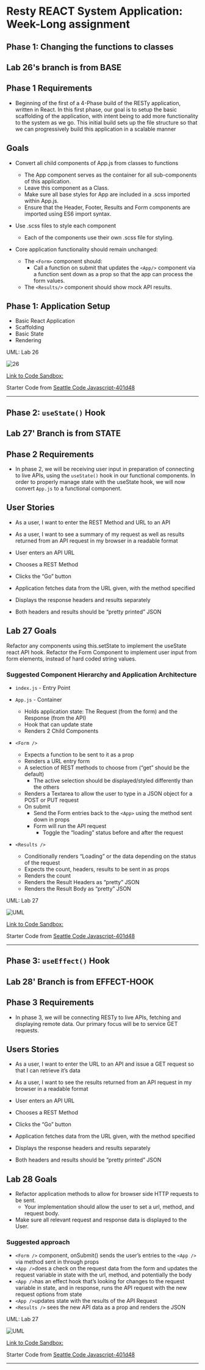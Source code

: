 # Resty REACT System Application: Week-Long assignment

## Phase 1: Changing the functions to classes

## Lab 26's branch is from BASE

## Phase 1 Requirements

- Beginning of the first of a 4-Phase build of the RESTy application, written in React. In this first phase, our goal is to setup the basic scaffolding of the application, with intent being to add more functionality to the system as we go. This initial build sets up the file structure so that we can progressively build this application in a scalable manner

## Goals

- Convert all child components of App.js from classes to functions
  - The App component serves as the container for all sub-components of this application.
  - Leave this component as a Class.
  - Make sure all base styles for App are included in a .scss imported within App.js.
  - Ensure that the Header, Footer, Results and Form components are imported using ES6 import syntax.

- Use .scss files to style each component
  - Each of the components use their own .scss file for styling.

- Core application functionality should remain unchanged:
  - The `<Form>` component should:
    - Call a function on submit that updates the `<App/>` component via a function sent down as a prop so that the app can process the form values.
  - The `<Results/>` component should show mock API results.

## Phase 1: Application Setup

- Basic React Application
- Scaffolding
- Basic State
- Rendering

UML: Lab 26

![26](public/assets/UML%20Rough%20Draft%20Lab%2026.png)

[Link to Code Sandbox:](https://singular-duckanoo-e22a19.netlify.app/)

Starter Code from [Seattle Code Javascript-401d48](https://github.com/codefellows/seattle-code-javascript-401d48/tree/main/class-26/lab/starter-code)

------------------------------------------------------------------------------------------------------------------------------------------------------------------------------------------------------------------

## Phase 2: `useState()` Hook

## Lab 27' Branch is from STATE

## Phase 2 Requirements

- In phase 2, we will be receiving user input in preparation of connecting to live APIs, using the `useState()` hook in our functional components. In order to properly manage state with the useState hook, we will now convert `App.js` to a functional component.

## User Stories

- As a user, I want to enter the REST Method and URL to an API
- As a user, I want to see a summary of my request as well as results returned from an API request in my browser in a readable format

- User enters an API URL
- Chooses a REST Method
- Clicks the “Go” button
- Application fetches data from the URL given, with the method specified
- Displays the response headers and results separately
- Both headers and results should be “pretty printed” JSON

## Lab 27 Goals

Refactor any components using this.setState to implement the useState react API hook.
Refactor the Form Component to implement user input from form elements, instead of hard coded string values.

### Suggested Component Hierarchy and Application Architecture

- `index.js` - Entry Point
- `App.js` - Container
  - Holds application state: The Request (from the form) and the Response (from the API)
  - Hook that can update state
  - Renders 2 Child Components

- `<Form />`
  - Expects a function to be sent to it as a prop
  - Renders a URL entry form
  - A selection of REST methods to choose from (“get” should be the default)
    - The active selection should be displayed/styled differently than the others
  - Renders a Textarea to allow the user to type in a JSON object for a POST or PUT request
  - On submit
    - Send the Form entries back to the `<App>` using the method sent down in props
    - Form will run the API request
      - Toggle the “loading” status before and after the request

- `<Results />`
  - Conditionally renders “Loading” or the data depending on the status of the request
  - Expects the count, headers, results to be sent in as props
  - Renders the count
  - Renders the Result Headers as “pretty” JSON
  - Renders the Result Body as “pretty” JSON

UML: Lab 27

![UML](public/assets/UML%20Rough%20Draft%20For%20Lab%2027.png)

[Link to Code Sandbox:](https://codesandbox.io/p/github/Keelen-Fisher/resty/draft/epic-lena?file=%2FREADME.md)

Starter Code from [Seattle Code Javascript-401d48](https://github.com/codefellows/seattle-code-javascript-401d48/tree/main/class-26/lab/starter-code)

------------------------------------------------------------------------------------------------------------------------------------------------------------------------------------------------------------------

## Phase 3: `useEffect()` Hook

## Lab 28' Branch is from EFFECT-HOOK

## Phase 3 Requirements

- In phase 3, we will be connecting RESTy to live APIs, fetching and displaying remote data. Our primary focus will be to service GET requests.

## Users Stories

- As a user, I want to enter the URL to an API and issue a GET request so that I can retrieve it’s data
- As a user, I want to see the results returned from an API request in my browser in a readable format

- User enters an API URL
- Chooses a REST Method
- Clicks the “Go” button
- Application fetches data from the URL given, with the method specified
- Displays the response headers and results separately
- Both headers and results should be “pretty printed” JSON

## Lab 28 Goals

- Refactor application methods to allow for browser side HTTP requests to be sent.
  - Your implementation should allow the user to set a url, method, and request body.
- Make sure all relevant request and response data is displayed to the User.

### Suggested approach

- `<Form />` component, onSubmit() sends the user’s entries to the `<App />` via method sent in through props
- `<App />`does a check on the request data from the form and updates the request variable in state with the url, method, and potentially the body
- `<App />`has an effect hook that’s looking for changes to the request variable in state, and in response, runs the API request with the new request options from state
- `<App />`updates state with the results of the API Request
- `<Results />` sees the new API data as a prop and renders the JSON

UML: Lab 27

![UML](public/assets/UML%20Rough%20Draft%20for%20Lab%2028.png)

[Link to Code Sandbox:]()

Starter Code from [Seattle Code Javascript-401d48](https://github.com/codefellows/seattle-code-javascript-401d48/tree/main/class-26/lab/starter-code)

------------------------------------------------------------------------------------------------------------------------------------------------------------------------------------------------------------------
